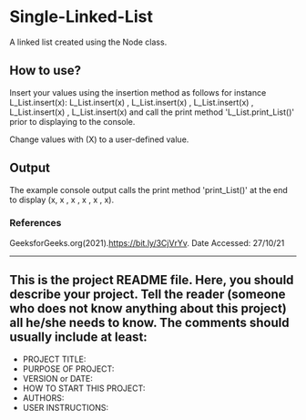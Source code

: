 # Single-Linked-List
A linked list created using the Node class. 

##  How to use?

Insert your values using the insertion method as follows  for instance L_List.insert(x): L_List.insert(x) , L_List.insert(x) , L_List.insert(x) , L_List.insert(x) , L_List.insert(x) and call the print method 'L_List.print_List()' prior to displaying to the console. 

Change values with (X) to a user-defined value. 

## Output

The example console output calls the print method 'print_List()' at the end to display (x, x , x , x , x , x). 

### References
   GeeksforGeeks.org(2021).https://bit.ly/3CjVrYv. Date Accessed: 27/10/21

------------------------------------------------------------------------
This is the project README file. Here, you should describe your project.
Tell the reader (someone who does not know anything about this project)
all he/she needs to know. The comments should usually include at least:
------------------------------------------------------------------------

* PROJECT TITLE:
* PURPOSE OF PROJECT:
* VERSION or DATE:
* HOW TO START THIS PROJECT:
* AUTHORS:
* USER INSTRUCTIONS:


